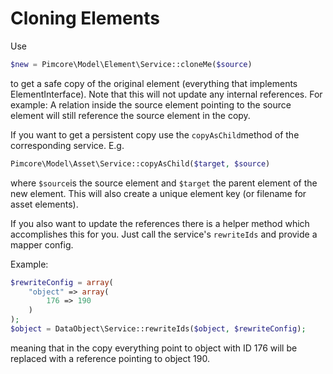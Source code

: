 # Cloning Elements

Use

```php
$new = Pimcore\Model\Element\Service::cloneMe($source)
```

to get a safe copy of the original element (everything that implements ElementInterface).
Note that this will not update any internal references.
For example: 
A relation inside the source element pointing to the source element will still reference the source element in the copy.

If you want to get a persistent copy use the `copyAsChild`method of the corresponding service.
E.g.

```php
Pimcore\Model\Asset\Service::copyAsChild($target, $source)
```
where `$source`is the source element and `$target` the parent element of the new element.
This will also create a unique element key (or filename for asset elements).

If you also want to update the references there is a helper method which accomplishes this for you.
Just call the service's `rewriteIds` and provide a mapper config.
 
 Example:
 
 ```php
 $rewriteConfig = array(
     "object" => array(
         176 => 190
     )
 );
 $object = DataObject\Service::rewriteIds($object, $rewriteConfig);
 ```
 meaning that in the copy everything point to object with ID 176 will be replaced with a reference pointing to object 190.